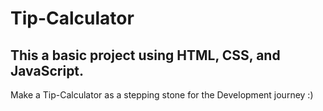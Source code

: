 # Tip-Calculator
## This a basic project using HTML, CSS, and JavaScript.
Make a Tip-Calculator as a stepping stone for the Development journey :)
